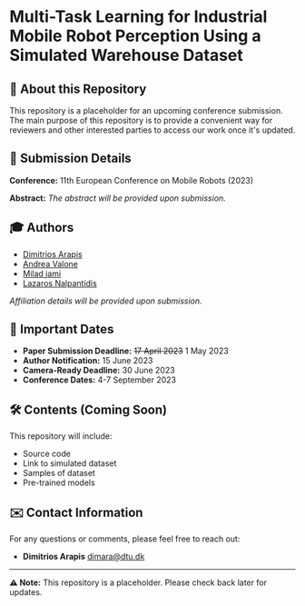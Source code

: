 # Multi-Task Learning for Industrial Mobile Robot Perception Using a Simulated Warehouse Dataset

## 📝 About this Repository
This repository is a placeholder for an upcoming conference submission. The main purpose of this repository is to provide a convenient way for reviewers and other interested parties to access our work once it's updated.

## 📄 Submission Details

**Conference:** 11th European Conference on Mobile Robots (2023)

**Abstract:** _The abstract will be provided upon submission._

## 🎓 Authors

- [Dimitrios Arapis](https://www.linkedin.com/in/dimarapis/)
- [Andrea Valone](https://www.linkedin.com/in/andrea-vallone/)
- [Milad jami](https://www.linkedin.com/in/milajam/)
- [Lazaros Nalpantidis](https://www.linkedin.com/in/lanalpa/)

_Affiliation details will be provided upon submission._


## 📅 Important Dates

- **Paper Submission Deadline:** ~~17 April 2023~~ 1 May 2023
- **Author Notification:** 15 June 2023
- **Camera-Ready Deadline:** 30 June 2023
- **Conference Dates:** 4-7 September 2023

## 🛠️ Contents (Coming Soon)

This repository will include:

- Source code
- Link to simulated dataset
- Samples of dataset
- Pre-trained models

## ✉️ Contact Information

For any questions or comments, please feel free to reach out:

- **Dimitrios Arapis** [dimara@dtu.dk](mailto:dimara@dtu.dk)

---

**⚠️ Note:** This repository is a placeholder. Please check back later for updates.